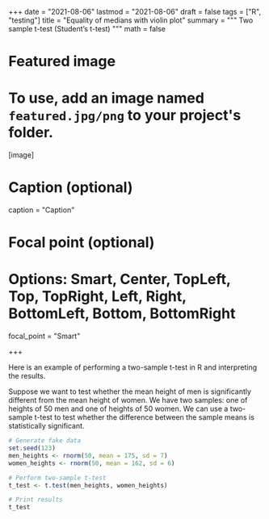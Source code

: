 +++
date = "2021-08-06"
lastmod = "2021-08-06"
draft = false
tags = ["R", "testing"]
title = "Equality of medians with violin plot"
summary = """
Two sample t-test (Student’s t-test) 
"""
math = false

# Featured image
# To use, add an image named `featured.jpg/png` to your project's folder. 
[image]
  # Caption (optional)
  caption = "Caption"
  
  # Focal point (optional)
  # Options: Smart, Center, TopLeft, Top, TopRight, Left, Right, BottomLeft, Bottom, BottomRight
  focal_point = "Smart"

+++

Here is an example of performing a two-sample t-test in R and interpreting the results.

Suppose we want to test whether the mean height of men is significantly different from the mean height of women. We have two samples: one of heights of 50 men and one of heights of 50 women. We can use a two-sample t-test to test whether the difference between the sample means is statistically significant.

```r
# Generate fake data
set.seed(123)
men_heights <- rnorm(50, mean = 175, sd = 7)
women_heights <- rnorm(50, mean = 162, sd = 6)

# Perform two-sample t-test
t_test <- t.test(men_heights, women_heights)

# Print results
t_test
```



